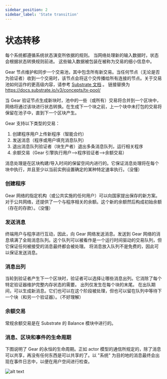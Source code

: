 ```yaml
---
sidebar_position: 2
sidebar_label: 'State transition'
---
```


# 状态转移

每个系统都遵循系统状态演变所依据的规则。 当网络处理新的输入数据时，状态会根据状态转换规则前进。 这些输入数据被包装在被称为交易的细小信息中。

Gear 节点维护和同步一个交易池，其中包含所有新交易。当任何节点（无论是否为验证者）收到一个交易时，该节点会将这个交传播给所有连接的节点。关于交易池如何运作的更高级内容，请参考 [Substrate 文档](https://substrate.dev/docs/en/knowledgebase/learn-substrate/tx-pool) 。 链接替换为 https://docs.substrate.io/v3/concepts/tx-pool/

当 Gear 验证节点生成新块时，池中的一些（或所有）交易将合并到一个区块中，网络将通过该块进行状态转换。在生成下一个块之前，上一个块中未打包的交易将保留在池子中，直到下一个区块产生。

Gear 支持以下类型的交易：

1. 创建程序用户上传新程序（智能合约）
2. 发送消息（程序或用户填充消息队列）
3. 退出消息队列验证者（块生产者）退出多条消息队列，运行相关程序
4. 余额交易（Gear 引擎执行用户—>程序验证者—>余额交易）

消息处理是在区块构建/导入时间的保留空间内进行的。它保证消息处理将在每个块中执行，并且至少以当前实例设置确定的某种特定速率执行。（没懂）

### 创建程序

Gear 网络的指定机构（或公共实施的任何用户）可以向国家提出保存的新方案。对于公共网络，还提供了一个与程序相关的余额。这个新的余额然后构成初始余额（存在的存款）。（没懂）

### 发送消息

终端用户与程序进行互动，因此，向 Gear 网络发送消息。发送到 Gear 网络的消息填满了全局消息队列。这个队列可以被看作是一个运行时间驱动的交易队列，但它保证任何被接受的消息最终都会被处理。 将消息放入队列不是免费的，因此可以保证发送消息。

### 消息出列

当轮到验证者产生下一个区块时，验证者可以选择让哪些消息出列。它消除了每个特定验证器维护完整内存状态的需要。 出列仅发生在每个块的末尾。 在出队期间，可以生成新消息。它们也可以在这个阶段被处理，但也可以留在队列中等待下一个块（和另一个验证器）。（不好理解）

### 余额交易

常规余额交易是在 Substrate 的 Balance 模块中进行的。

### 消息、区块和事件的生命周期

下图说明了 Gear 的永恒的生命周期。正如 actor 模型的通信所规定的，除了消息可以共享，再没有任何东西是可以共享的了。以 "系统" 为目的地的消息最终会出现在事件日志中，以便在用户空间进行检查。

![alt text](/assets/mq.jpg)
